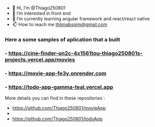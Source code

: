 - 👋 Hi, I’m @Thiago250801
- 👀 I’m interested in front end
- 🌱 I’m currently learning angular framework and react/react native
- 📫 How to reach me thlimabsgim@gmail.com


### Here a some samples of aplication that a built
### - https://cine-finder-on2c-4x1561tou-thiago250801s-projects.vercel.app/movies
### - https://movie-app-fe3y.onrender.com

### - https://todo-app-gamma-teal.vercel.app

More details you can find in these repositories : 
- https://github.com/Thiago250801/movieApp
- 
- https://github.com/Thiago250801/todoApp
<!---
Thiago250801/Thiago250801 is a ✨ special ✨ repository because its `README.md` (this file) appears on your GitHub profile.
You can click the Preview link to take a look at your changes.
--->
